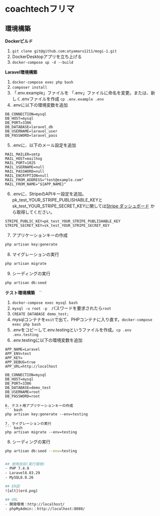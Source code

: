 # coachtechフリマ

## 環境構築
**Dockerビルド**
1. `git clone git@github.com:atyamaru1211/mogi-1.git`
2. DockerDesktopアプリを立ち上げる
3. `docker-compose up -d --build`


**Laravel環境構築**
1. `docker-compose exec php bash`
2. `composer install`
3. 「.env.example」ファイルを 「.env」ファイルに命名を変更。または、新しく.envファイルを作成 `cp .env.example .env`
4. .envに以下の環境変数を追加
``` text
DB_CONNECTION=mysql
DB_HOST=mysql
DB_PORT=3306
DB_DATABASE=laravel_db
DB_USERNAME=laravel_user
DB_PASSWORD=laravel_pass
```
5. .envに、以下のメール設定を追加
```
MAIL_MAILER=smtp
MAIL_HOST=mailhog
MAIL_PORT=1025
MAIL_USERNAME=null
MAIL_PASSWORD=null
MAIL_ENCRYPTION=null
MAIL_FROM_ADDRESS="test@example.com"
MAIL_FROM_NAME="${APP_NAME}"
```
6. .envに、StripeのAPIキー設定を追加。pk_test_YOUR_STRIPE_PUBLISHABLE_KEYとsk_test_YOUR_STRIPE_SECRET_KEYに関しては[Stripe ダッシュボード](https://dashboard.stripe.com/developers/api_keys) から取得してください。
```
STRIPE_PUBLIC_KEY=pk_test_YOUR_STRIPE_PUBLISHABLE_KEY
STRIPE_SECRET_KEY=sk_test_YOUR_STRIPE_SECRET_KEY
```

7. アプリケーションキーの作成
``` bash
php artisan key:generate
```

8. マイグレーションの実行
``` bash
php artisan migrate
```

9. シーディングの実行
``` bash
php artisan db:seed
```

**テスト環境構築**　``
1. `docker-compose exec mysql bash`
2. `mysql -u root -p`　パスワードを要求されたら`root`
2. `CREATE DATABASE demo_test;`
3. mysqlコンテナを`exit`で出て、PHPコンテナに入り直す。`docker-compose exec php bash`
4. .envをコピーして.env.testingというファイルを作成。`cp .env .env.testing`
5. .env.testingに以下の環境変数を追加
``` text
APP_NAME=Laravel
APP_ENV=test
APP_KEY=
APP_DEBUG=true
APP_URL=http://localhost

DB_CONNECTION=mysql
DB_HOST=mysql
DB_PORT=3306
DB_DATABASE=demo_test
DB_USERNAME=root
DB_PASSWORD=root

6. テスト用アプリケーションキーの作成
``` bash
php artisan key:generate --env=testing

7. マイグレーションの実行
``` bash
php artisan migrate --env=testing
```

8. シーディングの実行
``` bash
php artisan db:seed --env=testing


## 使用技術(実行環境)
- PHP 7.4.9
- Laravel8.83.29
- MySQL8.0.26

## ER図
![alt](erd.png)

## URL
- 開発環境：http://localhost/
- phpMyAdmin:：http://localhost:8080/
